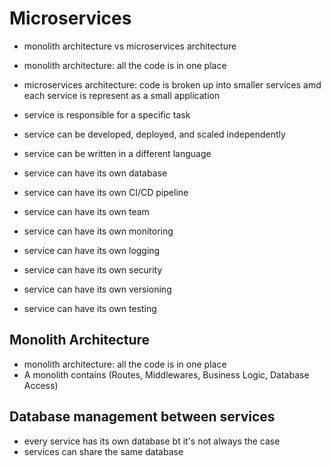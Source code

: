 # Microservices

- monolith architecture vs microservices architecture
- monolith architecture: all the code is in one place

- microservices architecture: code is broken up into smaller services amd each service is represent as a small application
- service is responsible for a specific task
- service can be developed, deployed, and scaled independently
- service can be written in a different language
- service can have its own database
- service can have its own CI/CD pipeline
- service can have its own team
- service can have its own monitoring
- service can have its own logging
- service can have its own security
- service can have its own versioning
- service can have its own testing

## Monolith Architecture

- monolith architecture: all the code is in one place
- A monolith contains (Routes, Middlewares, Business Logic, Database Access)

## Database management between services

- every service has its own database bt it's not always the case
- services can share the same database
